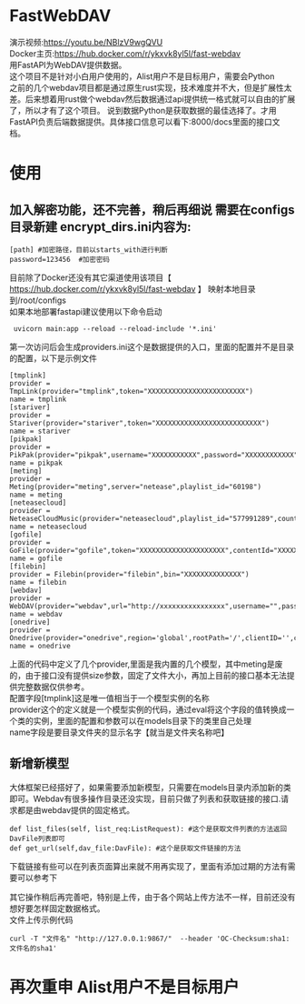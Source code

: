 # FastWebDAV
演示视频:https://youtu.be/NBlzV9wgQVU   
Docker主页:https://hub.docker.com/r/ykxvk8yl5l/fast-webdav   
用FastAPI为WebDAV提供数据。   
这个项目不是针对小白用户使用的，Alist用户不是目标用户，需要会Python   
之前的几个webdav项目都是通过原生rust实现，技术难度并不大，但是扩展性太差。后来想着用rust做个webdav然后数据通过api提供统一格式就可以自由的扩展了，所以才有了这个项目。
说到数据Python是获取数据的最佳选择了。才用FastAPI负责后端数据提供。具体接口信息可以看下:8000/docs里面的接口文档。   
# 使用
## 加入解密功能，还不完善，稍后再细说 需要在configs目录新建 encrypt_dirs.ini内容为: 
```
[path] #加密路径，目前以starts_with进行判断
password=123456  #加密密码
```
目前除了Docker还没有其它渠道使用该项目【 https://hub.docker.com/r/ykxvk8yl5l/fast-webdav 】  映射本地目录到/root/configs    
如果本地部署fastapi建议使用以下命令启动
```
 uvicorn main:app --reload --reload-include '*.ini'
```
第一次访问后会生成providers.ini这个是数据提供的入口，里面的配置并不是目录的配置，以下是示例文件
```
[tmplink]
provider = TmpLink(provider="tmplink",token="XXXXXXXXXXXXXXXXXXXXXXXX")
name = tmplink
[stariver]
provider = Stariver(provider="stariver",token="XXXXXXXXXXXXXXXXXXXXXXXXXX")
name = stariver
[pikpak]
provider = PikPak(provider="pikpak",username="XXXXXXXXXXX",password="XXXXXXXXXXXX")
name = pikpak
[meting]
provider = Meting(provider="meting",server="netease",playlist_id="60198")
name = meting
[neteasecloud]
provider = NeteaseCloudMusic(provider="neteasecloud",playlist_id="577991289",count=50)
name = neteasecloud
[gofile]
provider = GoFile(provider="gofile",token="XXXXXXXXXXXXXXXXXXXXX",contentId="XXXXXXXXXXXXXXXXXXXXX",websiteToken="7fd94ds12fds4")
name = gofile
[filebin]
provider = Filebin(provider="filebin",bin="XXXXXXXXXXXXXX")
name = filebin
[webdav]
provider = WebDAV(provider="webdav",url="http://xxxxxxxxxxxxxxxx",username="",password="")
name = webdav
[onedrive]
provider = Onedrive(provider="onedrive",region='global',rootPath='/',clientID='',clientSecret='',redirectUri='',refreshToken='')
name = onedrive
```
上面的代码中定义了几个provider,里面是我内置的几个模型，其中meting是废的，由于接口没有提供size参数，固定了文件大小，再加上目前的接口基本无法提供完整数据仅供参考。   
配置字段[tmplink]这是唯一值相当于一个模型实例的名称   
provider这个的定义就是一个模型实例的代码，通过eval将这个字段的值转换成一个类的实例，里面的配置和参数可以在models目录下的类里自己处理   
name字段是要目录文件夹的显示名字【就当是文件夹名称吧】
## 新增新模型
大体框架已经搭好了，如果需要添加新模型，只需要在models目录内添加新的类即可。Webdav有很多操作目录还没实现，目前只做了列表和获取链接的接口.请求都是由webdav提供的固定格式。
```
def list_files(self, list_req:ListRequest): #这个是获取文件列表的方法返回DavFile列表即可
def get_url(self,dav_file:DavFile): #这个是获取文件链接的方法
```
下载链接有些可以在列表页面算出来就不用再实现了，里面有添加过期的方法有需要可以参考下   

其它操作稍后再完善吧，特别是上传，由于各个网站上传方法不一样，目前还没有想好要怎样固定数据格式。   
文件上传示例代码   
```
curl -T "文件名" "http://127.0.0.1:9867/"  --header 'OC-Checksum:sha1:文件名的sha1'
```
# 再次重申 Alist用户不是目标用户
